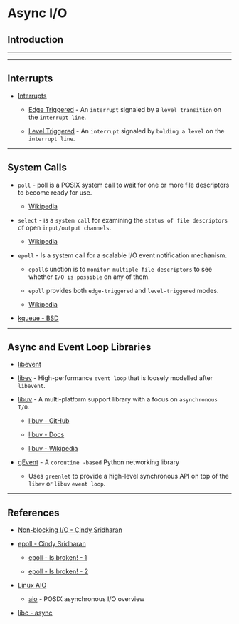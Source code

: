 # Async I/O

## Introduction

---


---

## Interrupts

* [Interrupts](https://en.wikipedia.org/wiki/Interrupt#Edge-triggered)

    * [Edge Triggered](https://en.wikipedia.org/wiki/Interrupt#Edge-triggered) - An `interrupt` signaled by a `level transition` on the `interrupt line`.

    * [Level Triggered](https://en.wikipedia.org/wiki/Interrupt#Level-triggered) - An `interrupt` signaled by `bolding a level`  on the `interrupt line`.

---

## System Calls

* `poll` - poll is a POSIX system call to wait for one or more file descriptors to become ready for use.

    * [Wikipedia](https://en.wikipedia.org/wiki/Select_(Unix))

* `select` - is a `system call` for examining the `status of file descriptors` of open `input/output channels`.

    * [Wikipedia](https://en.wikipedia.org/wiki/Select_(Unix))

* `epoll` - Is a system call for a scalable I/O event notification mechanism.

    * `epoll`s unction is to `monitor multiple file descriptors` to see whether `I/O is possible` on any of them.

    * `epoll` provides both `edge-triggered` and `level-triggered` modes.

    * [Wikipedia](https://en.wikipedia.org/wiki/Epoll)

* [kqueue - BSD](https://en.wikipedia.org/wiki/Kqueue)

---

## Async and Event Loop Libraries

* [libevent](https://en.wikipedia.org/wiki/Libevent)

* [libev](http://software.schmorp.de/pkg/libev.html) - High-performance `event loop` that is loosely modelled after `libevent`.

* [libuv](https://libuv.org/) - A multi-platform support library with a focus on `asynchronous I/O`. 

    * [libuv - GitHub](https://github.com/libuv/libuv)

    * [libuv - Docs](http://docs.libuv.org/en/v1.x/)

    * [libuv - Wikipedia](https://en.wikipedia.org/wiki/Libuv)

* [gEvent](http://www.gevent.org/intro.html) - A `coroutine -based` Python networking library

    * Uses `greenlet` to provide a high-level synchronous API on top of the `libev` or `libuv` `event loop`.

---

## References

* [Non-blocking I/O - Cindy Sridharan](https://medium.com/@copyconstruct/nonblocking-i-o-99948ad7c957)

* [epoll - Cindy Sridharan](https://medium.com/@copyconstruct/the-method-to-epolls-madness-d9d2d6378642)

    * [epoll - Is broken! - 1](https://idea.popcount.org/2017-02-20-epoll-is-fundamentally-broken-12/)

    * [epoll - Is broken! - 2](https://idea.popcount.org/2017-02-20-epoll-is-fundamentally-broken-22/)

* [Linux AIO](https://github.com/littledan/linux-aio)

    * [aio](https://linux.die.net/man/7/aio) - POSIX asynchronous I/O overview

* [libc - async](https://www.gnu.org/software/libc/manual/html_node/Asynchronous-I_002fO.html)






